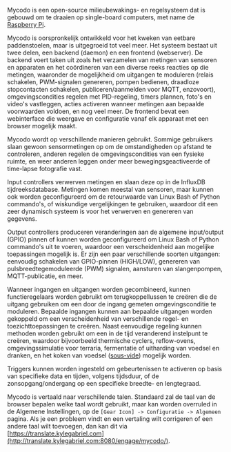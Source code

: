 Mycodo is een open-source milieubewakings- en regelsysteem dat is gebouwd om te draaien op single-board computers, met name de [Raspberry Pi](https://en.wikipedia.org/wiki/Raspberry_Pi).

Mycodo is oorspronkelijk ontwikkeld voor het kweken van eetbare paddenstoelen, maar is uitgegroeid tot veel meer. Het systeem bestaat uit twee delen, een backend (daemon) en een frontend (webserver). De backend voert taken uit zoals het verzamelen van metingen van sensoren en apparaten en het coördineren van een diverse reeks reacties op die metingen, waaronder de mogelijkheid om uitgangen te moduleren (relais schakelen, PWM-signalen genereren, pompen bedienen, draadloze stopcontacten schakelen, publiceren/aanmelden voor MQTT, enzovoort), omgevingscondities regelen met PID-regeling, timers plannen, foto's en video's vastleggen, acties activeren wanneer metingen aan bepaalde voorwaarden voldoen, en nog veel meer. De frontend bevat een webinterface die weergave en configuratie vanaf elk apparaat met een browser mogelijk maakt.

Mycodo wordt op verschillende manieren gebruikt. Sommige gebruikers slaan gewoon sensormetingen op om de omstandigheden op afstand te controleren, anderen regelen de omgevingscondities van een fysieke ruimte, en weer anderen leggen onder meer bewegingsgeactiveerde of time-lapse fotografie vast.

Input controllers verwerven metingen en slaan deze op in de InfluxDB tijdreeksdatabase. Metingen komen meestal van sensoren, maar kunnen ook worden geconfigureerd om de retourwaarde van Linux Bash of Python commando's, of wiskundige vergelijkingen te gebruiken, waardoor dit een zeer dynamisch systeem is voor het verwerven en genereren van gegevens.

Output controllers produceren veranderingen aan de algemene input/output (GPIO) pinnen of kunnen worden geconfigureerd om Linux Bash of Python commando's uit te voeren, waardoor een verscheidenheid aan mogelijke toepassingen mogelijk is. Er zijn een paar verschillende soorten uitgangen: eenvoudig schakelen van GPIO-pinnen (HIGH/LOW), genereren van pulsbreedtegemoduleerde (PWM) signalen, aansturen van slangenpompen, MQTT-publicatie, en meer.

Wanneer ingangen en uitgangen worden gecombineerd, kunnen functieregelaars worden gebruikt om terugkoppellussen te creëren die de uitgang gebruiken om een door de ingang gemeten omgevingsconditie te moduleren. Bepaalde ingangen kunnen aan bepaalde uitgangen worden gekoppeld om een verscheidenheid van verschillende regel- en toezichttoepassingen te creëren. Naast eenvoudige regeling kunnen methoden worden gebruikt om een in de tijd veranderend instelpunt te creëren, waardoor bijvoorbeeld thermische cyclers, reflow-ovens, omgevingssimulatie voor terraria, fermentatie of uitharding van voedsel en dranken, en het koken van voedsel ([sous-vide](https://en.wikipedia.org/wiki/Sous-vide)) mogelijk worden.

Triggers kunnen worden ingesteld om gebeurtenissen te activeren op basis van specifieke data en tijden, volgens tijdsduur, of de zonsopgang/ondergang op een specifieke breedte- en lengtegraad.

Mycodo is vertaald naar verschillende talen. Standaard zal de taal van de browser bepalen welke taal wordt gebruikt, maar kan worden overruled in de Algemene Instellingen, op de `[Gear Icon] -> Configuratie -> Algemeen` pagina. Als je een probleem vindt en een vertaling wilt corrigeren of een andere taal wilt toevoegen, dan kan dit via [https://translate.kylegabriel.com](http://translate.kylegabriel.com:8080/engage/mycodo/).
